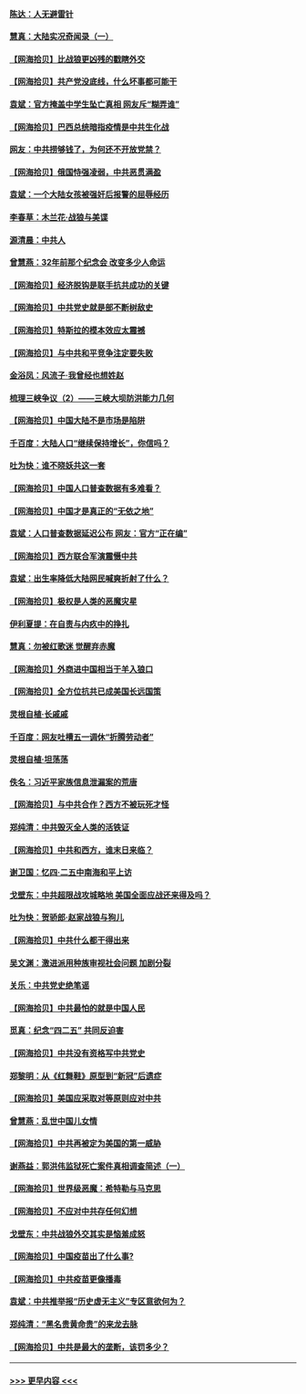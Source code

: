 #### [陈达：人无避雷针](../pages/nsc993/n12947098.md?t=05140702) 
#### [慧真：大陆实况奇闻录（一）](../pages/nsc993/n12945811.md?t=05140702) 
#### [【网海拾贝】比战狼更凶残的戳瞎外交](../pages/nsc993/n12945717.md?t=05140702) 
#### [【网海拾贝】共产党没底线，什么坏事都可能干](../pages/nsc993/n12942090.md?t=05140702) 
#### [袁斌：官方掩盖中学生坠亡真相 网友斥“糊弄谁”](../pages/nsc993/n12942029.md?t=05140702) 
#### [【网海拾贝】巴西总统暗指疫情是中共生化战](../pages/nsc993/n12938999.md?t=05140702) 
#### [网友：中共捞够钱了，为何还不开放党禁？](../pages/nsc993/n12938952.md?t=05140702) 
#### [【网海拾贝】俄国恃强凌弱，中共恶贯满盈](../pages/nsc993/n12936626.md?t=05140702) 
#### [袁斌：一个大陆女孩被强奸后报警的屈辱经历](../pages/nsc993/n12936547.md?t=05140702) 
#### [李春草：木兰花·战狼与美谍](../pages/nsc993/n12935995.md?t=05140702) 
#### [源清晨：中共人](../pages/nsc993/n12935589.md?t=05140702) 
#### [曾慧燕：32年前那个纪念会 改变多少人命运](../pages/nsc993/n12934233.md?t=05140702) 
#### [【网海拾贝】经济脱钩是联手抗共成功的关键](../pages/nsc993/n12934176.md?t=05140702) 
#### [【网海拾贝】中共党史就是部不断树敌史](../pages/nsc993/n12932844.md?t=05140702) 
#### [【网海拾贝】特斯拉的模本效应太震撼](../pages/nsc993/n12925626.md?t=05140702) 
#### [【网海拾贝】与中共和平竞争注定要失败](../pages/nsc993/n12923326.md?t=05140702) 
#### [金浴凤：风流子‧我曾经也想姓赵](../pages/nsc993/n12920911.md?t=05140702) 
#### [梳理三峡争议（2）——三峡大坝防洪能力几何](../pages/nsc993/n12920173.md?t=05140702) 
#### [【网海拾贝】中国大陆不是市场是陷阱](../pages/nsc993/n12920143.md?t=05140702) 
#### [千百度：大陆人口“继续保持增长”，你信吗？](../pages/nsc993/n12918946.md?t=05140702) 
#### [吐为快：谁不晓妖共这一套](../pages/nsc993/n12918941.md?t=05140702) 
#### [【网海拾贝】中国人口普查数据有多难看？](../pages/nsc993/n12917822.md?t=05140702) 
#### [【网海拾贝】中国才是真正的“无依之地”](../pages/nsc993/n12915845.md?t=05140702) 
#### [袁斌：人口普查数据延迟公布 网友：官方“正在编”](../pages/nsc993/n12915748.md?t=05140702) 
#### [【网海拾贝】西方联合军演震慑中共](../pages/nsc993/n12913466.md?t=05140702) 
#### [袁斌：出生率降低大陆网民喊爽折射了什么？](../pages/nsc993/n12913365.md?t=05140702) 
#### [【网海拾贝】极权是人类的恶魔灾星](../pages/nsc993/n12910697.md?t=05140702) 
#### [伊利夏提：在自责与内疚中的挣扎](../pages/nsc993/n12910493.md?t=05140702) 
#### [慧真：勿被红歌迷 觉醒弃赤魔](../pages/nsc993/n12910485.md?t=05140702) 
#### [【网海拾贝】外商进中国相当于羊入狼口](../pages/nsc993/n12908274.md?t=05140702) 
#### [【网海拾贝】全方位抗共已成美国长远国策](../pages/nsc993/n12906878.md?t=05140702) 
#### [灵根自植‧长戚戚](../pages/nsc993/n12905585.md?t=05140702) 
#### [千百度：网友吐槽五一调休“折腾劳动者”](../pages/nsc993/n12905934.md?t=05140702) 
#### [灵根自植‧坦荡荡](../pages/nsc993/n12905562.md?t=05140702) 
#### [佚名：习近平家族信息泄漏案的荒唐](../pages/nsc993/n12904705.md?t=05140702) 
#### [【网海拾贝】与中共合作？西方不被玩死才怪](../pages/nsc993/n12903873.md?t=05140702) 
#### [郑纯清：中共毁灭全人类的活铁证](../pages/nsc993/n12903785.md?t=05140702) 
#### [【网海拾贝】中共和西方，谁末日来临？](../pages/nsc993/n12903482.md?t=05140702) 
#### [谢卫国：忆四‧二五中南海和平上访](../pages/nsc993/n12902192.md?t=05140702) 
#### [戈壁东：中共超限战攻城略地 美国全面应战还来得及吗？](../pages/nsc993/n12902297.md?t=05140702) 
#### [吐为快：贺骄郎‧赵家战狼与狗儿](../pages/nsc993/n12902280.md?t=05140702) 
#### [【网海拾贝】中共什么都干得出来](../pages/nsc993/n12897500.md?t=05140702) 
#### [吴文渊：激进派用种族审视社会问题 加剧分裂](../pages/nsc993/n12893881.md?t=05140702) 
#### [关乐：中共党史绝笔谣](../pages/nsc993/n12897270.md?t=05140702) 
#### [【网海拾贝】中共最怕的就是中国人民](../pages/nsc993/n12894705.md?t=05140702) 
#### [觅真：纪念“四二五” 共同反迫害](../pages/nsc993/n12894553.md?t=05140702) 
#### [【网海拾贝】中共没有资格写中共党史](../pages/nsc993/n12892231.md?t=05140702) 
#### [郑黎明：从《红舞鞋》原型到“新冠”后遗症](../pages/nsc993/n12890469.md?t=05140702) 
#### [【网海拾贝】美国应采取对等原则应对中共](../pages/nsc993/n12889176.md?t=05140702) 
#### [曾慧燕：乱世中国儿女情](../pages/nsc993/n12887931.md?t=05140702) 
#### [【网海拾贝】中共再被定为美国的第一威胁](../pages/nsc993/n12887580.md?t=05140702) 
#### [谢燕益：郭洪伟监狱死亡案件真相调查简述（一）](../pages/nsc993/n12885648.md?t=05140702) 
#### [【网海拾贝】世界级恶魔：希特勒与马克思](../pages/nsc993/n12884062.md?t=05140702) 
#### [【网海拾贝】不应对中共存任何幻想](../pages/nsc993/n12881460.md?t=05140702) 
#### [戈壁东：中共战狼外交其实是恼羞成怒](../pages/nsc993/n12880392.md?t=05140702) 
#### [【网海拾贝】中国疫苗出了什么事?](../pages/nsc993/n12879124.md?t=05140702) 
#### [【网海拾贝】中共疫苗更像播毒](../pages/nsc993/n12876631.md?t=05140702) 
#### [袁斌：中共推举报“历史虚无主义”专区意欲何为？](../pages/nsc993/n12876530.md?t=05140702) 
#### [郑纯清：“黑名贵黄命贵”的来龙去脉](../pages/nsc993/n12875589.md?t=05140702) 
#### [【网海拾贝】中共是最大的垄断，该罚多少？](../pages/nsc993/n12874006.md?t=05140702) 

----
#### [ >>> 更早内容 <<< ](../indexes/nsc993-earlier.md)
